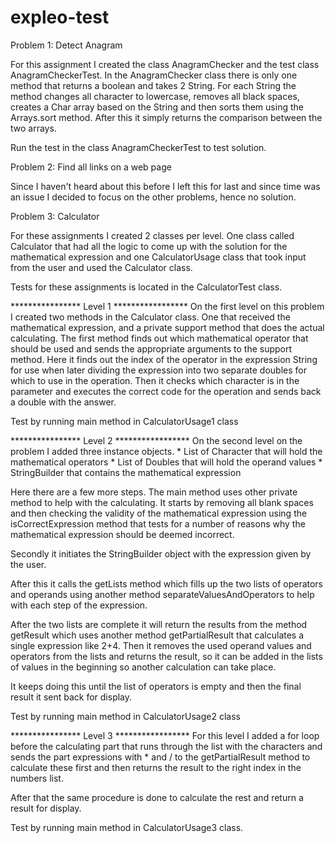# expleo-test

Problem 1: Detect Anagram

For this assignment I created the class AnagramChecker and the test class AnagramCheckerTest. 
In the AnagramChecker class there is only one method that returns a boolean and takes 2 String. 
For each String the method changes all character to lowercase, removes all black spaces, 
creates a Char array based on the String and then sorts them using the Arrays.sort method. 
After this it simply returns the comparison between the two arrays. 

Run the test in the class AnagramCheckerTest to test solution. 


Problem 2: Find all links on a web page

Since I haven't heard about this before I left this for last and since time was an issue I 
decided to focus on the other problems, hence no solution. 


Problem 3: Calculator

For these assignments I created 2 classes per level. One class called Calculator that had all the 
logic to come up with the solution for the mathematical expression and one CalculatorUsage class 
that took input from the user and used the Calculator class. 

Tests for these assignments is located in the CalculatorTest class. 

**************** Level 1 *****************
On the first level on this problem I created two methods in the Calculator class. One that received 
the mathematical expression, and a private support method that does the actual calculating. 
The first method finds out which mathematical operator that should be used and sends the appropriate 
arguments to the support method. Here it finds out the index of the operator in the expression String 
for use when later dividing the expression into two separate doubles for which to use in the operation.
Then it checks which character is in the parameter and executes the correct code for the operation 
and sends back a double with the answer. 

Test by running main method in CalculatorUsage1 class

**************** Level 2 *****************
On the second level on the problem I added three instance objects. 
    * List of Character that will hold the mathematical operators
    * List of Doubles that will hold the operand values
    * StringBuilder that contains the mathematical expression

Here there are a few more steps. 
The main method uses other private method to help with the calculating.
It starts by removing all blank spaces and then checking the validity of the 
mathematical expression using the isCorrectExpression method that tests 
for a number of reasons why the mathematical expression should be deemed incorrect. 

Secondly it initiates the StringBuilder object with the expression given by the user. 

After this it calls the getLists method which fills up the two lists of operators and operands 
using another method separateValuesAndOperators to help with each step of the expression. 

After the two lists are complete it will return the results from the method getResult 
which uses another method getPartialResult that calculates a single expression like 2+4. 
Then it removes the used operand values and operators from the lists and returns the result, 
so it can be added in the lists of values in the beginning so another calculation can take place. 

It keeps doing this until the list of operators is empty and then the final result it sent back 
for display. 

Test by running main method in CalculatorUsage2 class

**************** Level 3 *****************
For this level I added a for loop before the calculating part that runs through the list with the characters 
and sends the part expressions with * and / to the getPartialResult method to calculate these first 
and then returns the result to the right index in the numbers list. 

After that the same procedure is done to calculate the rest and return a result for display. 

Test by running main method in CalculatorUsage3 class.